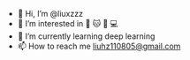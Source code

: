 - 👋 Hi, I’m @liuxzzz
- 👀 I’m interested in 🎸 🐱 🚴 💻
- 🌱 I’m currently learning deep learning
- 📫 How to reach me liuhz110805@gmail.com

<!---
liuxzzz/liuxzzz is a ✨ special ✨ repository because its `README.md` (this file) appears on your GitHub profile.
You can click the Preview link to take a look at your changes.
--->
